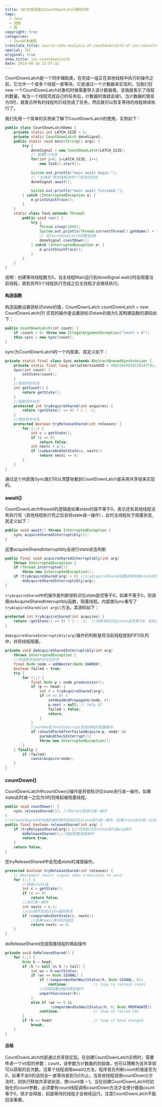 ```yaml
---
title: JUC并发容器之CountDownLatch源码分析
tags:
  - Java
  - 线程
  - 锁
copyright: true
categories:
  - Java并发编程
translate_title: source-code-analysis-of-countdownlatch-of-juc-concurrent-container
special: JUC
original: true
show_title: juc-countdownlatch
date: 2019-09-16 12:57:32
---
```


CountDownLatch是一个同步辅助类，在完成一组正在其他线程中执行的操作之前，它允许一个或多个线程一直等待。它是通过一个计数器来实现的，当我们在new 一个CountDownLatch对象的时候需要带入该计数器值，该值就表示了线程的数量。每当一个线程完成自己的任务后，计数器的值就会减1。当计数器的值变为0时，就表示所有的线程均已经完成了任务，然后就可以恢复等待的线程继续执行了。

我们先用一个简单的实例来了解下CountDownLatch的使用，实例如下：

```java
public class CountDownLatchDemo {
	private static int LATCH_SIZE = 5;
	private static CountDownLatch doneSignal;
	public static void main(String[] args) {
		try {
			doneSignal = new CountDownLatch(LATCH_SIZE);
			// 新建5个任务
			for(int i=0; i<LATCH_SIZE; i++)
				new Task().start();
	 
			System.out.println("main await begin.");
			// "主线程"等待线程池中5个任务的完成
			doneSignal.await();
	 
			System.out.println("main await finished.");
		} catch (InterruptedException e) {
			e.printStackTrace();
		}
	}
	static class Task extends Thread{
		public void run() {
			try {
				Thread.sleep(1000);
				System.out.println(Thread.currentThread().getName() + " sleep 1000ms.");
				// 将CountDownLatch的数值减1
				doneSignal.countDown();
			} catch (InterruptedException e) {
				e.printStackTrace();
			}
		}
	}
}
```
说明：创建等待线程数为5，当主线程Main运行到doneSignal.wait()时会阻塞当前线程，直到另外5个线程执行完成之后主线程才会继续执行。
#### 构造函数

构造函数设置锁标识state的值，CountDownLatch countDownLatch = new  CountDownLatch(5) 实现的操作是设置锁标识state的值为5,其构建函数的源码如下：

```java
public CountDownLatch(int count) {
    if (count < 0) throw new IllegalArgumentException("count < 0");
    this.sync = new Sync(count);
}
```

sync为CountDownLatch的一个内部类，其定义如下：

```java
private static final class Sync extends AbstractQueuedSynchronizer {
    private static final long serialVersionUID = 4982264981922014374L;
    Sync(int count) {
        setState(count);
    }
    //获取同步状态
    int getCount() {
        return getState();
    }
    //获取同步状态
    protected int tryAcquireShared(int acquires) {
        return (getState() == 0) ? 1 : -1;
    }
    //释放同步状态
    protected boolean tryReleaseShared(int releases) {
        for (;;) {
            int c = getState();
            if (c == 0)
                return false;
            int nextc = c-1;
            if (compareAndSetState(c, nextc))
                return nextc == 0;
        }
    }
}
```

通过这个内部类Sync我们可以清楚地看到CountDownLatch是采用共享锁来实现的。

### await()

CountDownLatch中await的逻辑是如果state的值不等于0，表示还有其他线程没有执行完（其他线程执行完之后会将state减一操作），此时主线程处于阻塞状态,其定义如下：

```java
public void await() throws InterruptedException {
    sync.acquireSharedInterruptibly(1);
}
```

这里acquireSharedInterruptibly会进行state状态判断

```java
public final void acquireSharedInterruptibly(int arg)
    throws InterruptedException {
    if (Thread.interrupted())
        throw new InterruptedException();
    if (tryAcquireShared(arg) < 0) //tryAcquireShared函数用来判断state的值是否等于0
        doAcquireSharedInterruptibly(arg);
}
```

`tryAcquireShared`中的操作是判断锁标识位state是否等于0，如果不等于0，则调用doAcquireSharedInterruptibly函数，阻塞线程。内部类Sync重写了`tryAcquireShared(int args)`方法，其源码如下：

```java
protected int tryAcquireShared(int acquires) {
    return (getState() == 0) ? 1 : -1;  //判断锁标识位state是否等于0，在构造函数时会给state赋值
}
```

`doAcquireSharedInterruptibly(arg)`操作的判断是将当前线程放到FIFO队列中，并将线程阻塞。

```java
private void doAcquireSharedInterruptibly(int arg)
    throws InterruptedException {
    //将线程添加到FIFO队列中
    final Node node = addWaiter(Node.SHARED);
    boolean failed = true;
    try {
        for (;;) {
            final Node p = node.predecessor();
            if (p == head) {
                int r = tryAcquireShared(arg);
                if (r >= 0) {
                    setHeadAndPropagate(node, r);
                    p.next = null; // help GC
                    failed = false;
                    return;
                }
            }
            //parkAndCheckInterrupt完成线程的阻塞操作
            if (shouldParkAfterFailedAcquire(p, node) &&
                parkAndCheckInterrupt())
                throw new InterruptedException();
        }
    } finally {
        if (failed)
            cancelAcquire(node);
    }
}
```

### countDown()

 CountDownLatch中countDown()操作是将锁标识位state进行减一操作，如果state此时减一之后为0时则唤起被阻塞线程。

```java
public void countDown() {
    sync.releaseShared(1); //将state值进行减一操作
}
//releaseShared中完成的操作是将锁标识位state进行减一操作，如果state此时减一之后为0时则唤起被阻塞线程
public final boolean releaseShared(int arg) {
    if (tryReleaseShared(arg)) {//将锁标识位state进行减arg操作
        doReleaseShared();//唤起阻塞线程操作
        return true;
    }
    return false;
}
```

在tryReleaseShared中会完成state的减值操作。

```java
protected boolean tryReleaseShared(int releases) {
    // Decrement count; signal when transition to zero
    for (;;) {
        //获取state值
        int c = getState();
        if (c == 0)
            return false;
        //进行减一操作
        int nextc = c-1;
        //cas操作完成state值的修改
        if (compareAndSetState(c, nextc))
            //如果nextc等于0则返回
            return nextc == 0;
    }
}
```

doReleaseShared完成阻塞线程的唤起操作

```java
private void doReleaseShared() {
    for (;;) {
        Node h = head;
        if (h != null && h != tail) {
            int ws = h.waitStatus;
            if (ws == Node.SIGNAL) {
                if (!compareAndSetWaitStatus(h, Node.SIGNAL, 0))
                    continue;            // loop to recheck cases
                //完成阻塞线程的唤起操作
                unparkSuccessor(h);
            }
            else if (ws == 0 &&
                     !compareAndSetWaitStatus(h, 0, Node.PROPAGATE))
                continue;                // loop on failed CAS
        }
        if (h == head)                   // loop if head changed
            break;
    }
}
```


#### 总结

CountDownLatch内部通过共享锁实现。在创建CountDownLatch实例时，需要传递一个int型的参数：count，该参数为计数器的初始值，也可以理解为该共享锁可以获取的总次数。当某个线程调用await()方法，程序首先判断count的值是否为0，如果不会0的话则会一直等待直到为0为止。当其他线程调用countDown()方法时，则执行释放共享锁状态，使count值 – 1。当在创建CountDownLatch时初始化的count参数，必须要有count线程调用countDown方法才会使计数器count等于0，锁才会释放，前面等待的线程才会继续运行。注意CountDownLatch不能回滚重置。